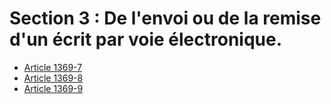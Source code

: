 # Section 3 : De l'envoi ou de la remise d'un écrit par voie électronique.

- [Article 1369-7](article-1369-7.md)
- [Article 1369-8](article-1369-8.md)
- [Article 1369-9](article-1369-9.md)
